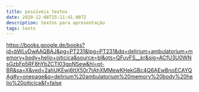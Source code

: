 ```yaml
---
title: possíveis textos
date: 2020-12-08T15:11:41.007Z
description: textos para apresentação
tags: texts
---
```

https://books.google.de/books?id=bWLyDwAAQBAJ&pg=PT231&lpg=PT231&dq=delirium+ambulatorium+memory+body+helio+oiticica&source=bl&ots=QFuvFS__kr&sig=ACfU3U0WNsGzbFp5RF8hYbZCTI03goNSew&hl=pt-BR&sa=X&ved=2ahUKEwj6ttX50r7tAhXMMewKHekGBc4Q6AEwBnoECAYQAg#v=onepage&q=delirium%20ambulatorium%20memory%20body%20helio%20oiticica&f=false
